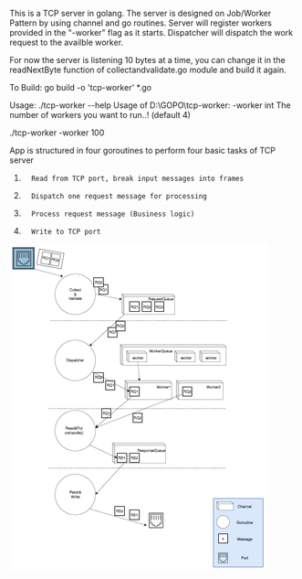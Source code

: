 This is a TCP server in golang.
The server is designed on Job/Worker Pattern by using channel and go routines. Server will register workers provided in the "-worker" flag as it starts. Dispatcher will dispatch the work request to the availble worker.

For now the server is listening 10 bytes at a time, you can change it in the readNextByte function of collectandvalidate.go module and build it again.

To Build:
go build -o 'tcp-worker' *.go

Usage:
./tcp-worker --help
Usage of D:\GOPO\tcp-worker:
  -worker int
        The number of workers you want to run..! (default 4)

./tcp-worker -worker 100

App is structured in four goroutines to perform four basic tasks of TCP server

1.       Read from TCP port, break input messages into frames
2.       Dispatch one request message for processing
3.       Process request message (Business logic)
4.       Write to TCP port
![alt text](https://github.com/aniketchopade/golang-tcp/blob/master/app-structure.png)
